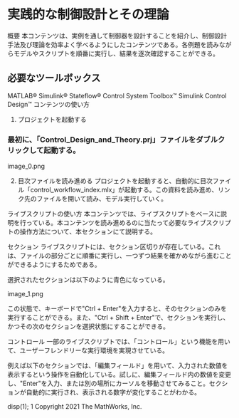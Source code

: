 # 実践的な制御設計とその理論
概要
本コンテンツは、実例を通して制御器を設計することを紹介し、制御設計手法及び理論を効率よく学べるようにしたコンテンツである。各例題を読みながらモデルやスクリプトを順番に実行し、結果を逐次確認することができる。

## 必要なツールボックス
MATLAB®
Simulink®
Stateflow®
Control System Toolbox™
Simulink Control Design™
コンテンツの使い方
1. プロジェクトを起動する
### 最初に、「Control_Design_and_Theory.prj」ファイルをダブルクリックして起動する。

image_0.png

2. 目次ファイルを読み進める
プロジェクトを起動すると、自動的に目次ファイル「control_workflow_index.mlx」が起動する。この資料を読み進め、リンク先のファイルを開いて読み、モデル実行していく。

ライブスクリプトの使い方
本コンテンツでは、ライブスクリプトをベースに説明を行っている。本コンテンツを読み進めるのに当たって必要なライブスクリプトの操作方法について、本セクションにて説明する。

セクション
ライブスクリプトには、セクション区切りが存在している。これは、ファイルの部分ごとに順番に実行し、一つずつ結果を確かめながら進むことができるようにするためである。

選択されたセクションは以下のように青色になっている。

image_1.png

この状態で、キーボードで"Ctrl + Enter"を入力すると、そのセクションのみを実行することができる。また、"Ctrl + Shift + Enter"で、セクションを実行し、かつその次のセクションを選択状態にすることができる。

コントロール
一部のライブスクリプトでは、「コントロール」という機能を用いて、ユーザーフレンドリーな実行環境を実現させている。

例えば以下のセクションでは、「編集フィールド」を用いて、入力された数値を表示するという操作を自動化している。試しに、編集フィールド内の数値を変更し、"Enter"を入力、または別の場所にカーソルを移動させてみること。セクションが自動的に実行され、表示される数字が変化することがわかる。

disp(1);
     1
Copyright 2021 The MathWorks, Inc.
